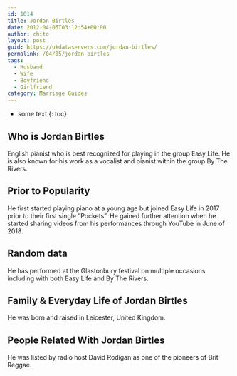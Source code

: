 ```yaml
---
id: 1014
title: Jordan Birtles
date: 2012-04-05T03:12:54+00:00
author: chito
layout: post
guid: https://ukdataservers.com/jordan-birtles/
permalink: /04/05/jordan-birtles
tags:
  - Husband
  - Wife
  - Boyfriend
  - Girlfriend
category: Marriage Guides
---
```


* some text
{: toc}
          
          
## Who is  Jordan Birtles
                  
                  
                  
English pianist who is best recognized for playing in the group Easy Life. He is also known for his work as a vocalist and pianist within the group By The Rivers. 
                  
                
                
                
## Prior to Popularity 
                  
                  
                  
He first started playing piano at a young age but joined Easy Life in 2017 prior to their first single &#8220;Pockets&#8221;. He gained further attention when he started sharing videos from his performances through YouTube in June of 2018. 
                  
                
                
                
## Random data 
                  
                  
                  
He has performed at the Glastonbury festival on multiple occasions including with both Easy Life and By The Rivers. 
                  
                
                
                
## Family & Everyday Life of Jordan Birtles
                  
                  
                  
He was born and raised in Leicester, United Kingdom. 
                  
                
                
                
## People Related With  Jordan Birtles
                  
                  
                  
He was listed by radio host David Rodigan as one of the pioneers of Brit Reggae. 
                  
                
              
            
          
          
          
    
    
  
